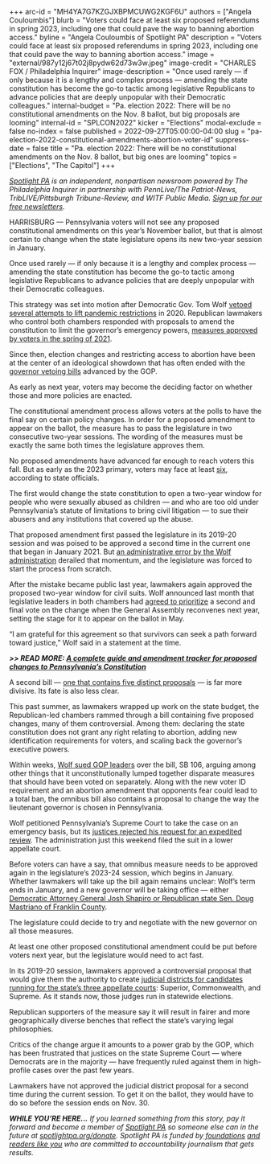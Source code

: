 +++
arc-id = "MH4YA7G7KZGJXBPMCUWG2KGF6U"
authors = ["Angela Couloumbis"]
blurb = "Voters could face at least six proposed referendums in spring 2023, including one that could pave the way to banning abortion access."
byline = "Angela Couloumbis of Spotlight PA"
description = "Voters could face at least six proposed referendums in spring 2023, including one that could pave the way to banning abortion access."
image = "external/987y12j67t02j8pydw62d73w3w.jpeg"
image-credit = "CHARLES FOX / Philadelphia Inquirer"
image-description = "Once used rarely — if only because it is a lengthy and complex process — amending the state constitution has become the go-to tactic among legislative Republicans to advance policies that are deeply unpopular with their Democratic colleagues."
internal-budget = "Pa. election 2022: There will be no constitutional amendments on the Nov. 8 ballot, but big proposals are looming"
internal-id = "SPLCON2022"
kicker = "Elections"
modal-exclude = false
no-index = false
published = 2022-09-27T05:00:00-04:00
slug = "pa-election-2022-constitutional-amendments-abortion-voter-id"
suppress-date = false
title = "Pa. election 2022: There will be no constitutional amendments on the Nov. 8 ballot, but big ones are looming"
topics = ["Elections", "The Capitol"]
+++

<a href="https://www.spotlightpa.org/"><i>Spotlight PA</i></a><i> is an independent, nonpartisan newsroom powered by The Philadelphia Inquirer in partnership with PennLive/The Patriot-News, TribLIVE/Pittsburgh Tribune-Review, and WITF Public Media. </i><a href="https://www.spotlightpa.org/newsletters"><i>Sign up for our free newsletters</i></a><i>.</i>

HARRISBURG — Pennsylvania voters will not see any proposed constitutional amendments on this year’s November ballot, but that is almost certain to change when the state legislature opens its new two-year session in January.

Once used rarely — if only because it is a lengthy and complex process — amending the state constitution has become the go-to tactic among legislative Republicans to advance policies that are deeply unpopular with their Democratic colleagues.

This strategy was set into motion after Democratic Gov. Tom Wolf <a href="https://www.spotlightpa.org/news/2022/01/pennsylvania-tom-wolf-vetoes-republican-legislature/">vetoed several attempts to lift pandemic restrictions</a> in 2020. Republican lawmakers who control both chambers responded with proposals to amend the constitution to limit the governor’s emergency powers, <a href="https://www.spotlightpa.org/news/2021/05/pa-primary-2021-ballot-question-disaster-declaration-results/">measures approved by voters in the spring of 2021</a>.

<script src="https://www.spotlightpa.org/embed.js" async></script><div data-spl-embed-version="1" data-spl-src="https://www.spotlightpa.org/embeds/newsletter/"></div>

Since then, election changes and restricting access to abortion have been at the center of an ideological showdown that has often ended with the <a href="https://www.legis.state.pa.us/cfdocs/legis/CL/Public/cl_view_action1.cfm?sess_yr=&sess_ind=0&cl_typ=BV&cl_nbr=">governor vetoing bills</a> advanced by the GOP.

As early as next year, voters may become the deciding factor on whether those and more policies are enacted.

The constitutional amendment process allows voters at the polls to have the final say on certain policy changes. In order for a proposed amendment to appear on the ballot, the measure has to pass the legislature in two consecutive two-year sessions. The wording of the measures must be exactly the same both times the legislature approves them.

No proposed amendments have advanced far enough to reach voters this fall. But as early as the 2023 primary, voters may face at least <a href="https://www.dos.pa.gov/VotingElections/Documents/DOS_JR2021-2_10x21.pdf">six</a>, according to state officials.

The first would change the state constitution to open a two-year window for people who were sexually abused as children — and who are too old under Pennsylvania’s statute of limitations to bring civil litigation — to sue their abusers and any institutions that covered up the abuse.

That proposed amendment first passed the legislature in its 2019-20 session and was poised to be approved a second time in the current one that began in January 2021. But <a href="https://www.spotlightpa.org/news/2021/02/kathy-boockvar-resigns-pennsylvania-election-official-constitutional-amendment/">an administrative error by the Wolf administration</a> derailed that momentum, and the legislature was forced to start the process from scratch.

After the mistake became public last year, lawmakers again approved the proposed two-year window for civil suits. Wolf announced last month that legislative leaders in both chambers had <a href="https://web.archive.org/web/20230116211058/https://www.governor.pa.gov/newsroom/gov-wolf-secures-agreement-with-legislative-leaders-on-constitutional-amendment-supporting-survivors-of-childhood-sexual-abuse/">agreed to prioritize</a> a second and final vote on the change when the General Assembly reconvenes next year, setting the stage for it to appear on the ballot in May.

“I am grateful for this agreement so that survivors can seek a path forward toward justice,” Wolf said in a statement at the time.

<i><b>&gt;&gt; READ MORE: </b></i><a href="https://www.spotlightpa.org/news/2022/01/pennsylvania-constitution-amendments-tracker-complete-guide/"><i><b>A complete guide and amendment tracker for proposed changes to Pennsylvania’s Constitution</b></i></a>

A second bill — <a href="https://www.spotlightpa.org/news/2022/07/pa-abortion-restrictions-constitutional-amendment-voter-id/">one that contains five distinct proposals</a> — is far more divisive. Its fate is also less clear.

This past summer, as lawmakers wrapped up work on the state budget, the Republican-led chambers rammed through a bill containing five proposed changes, many of them controversial. Among them: declaring the state constitution does not grant any right relating to abortion, adding new identification requirements for voters, and scaling back the governor’s executive powers.

Within weeks, <a href="https://www.spotlightpa.org/news/2022/07/pa-abortion-constitutional-amendment-voter-id-lawsuit/">Wolf sued GOP leaders</a> over the bill, SB 106, arguing among other things that it unconstitutionally lumped together disparate measures that should have been voted on separately. Along with the new voter ID requirement and an abortion amendment that opponents fear could lead to a total ban, the omnibus bill also contains a proposal to change the way the lieutenant governor is chosen in Pennsylvania.

Wolf petitioned Pennsylvania’s Supreme Court to take the case on an emergency basis, but its <a href="https://therecord-online.com/site/archives/86561">justices rejected his request for an expedited review</a>. The administration just this weekend filed the suit in a lower appellate court.

Before voters can have a say, that omnibus measure needs to be approved again in the legislature’s 2023-24 session, which begins in January. Whether lawmakers will take up the bill again remains unclear: Wolf’s term ends in January, and a new governor will be taking office — either <a href="https://www.spotlightpa.org/news/2022/09/pa-election-2022-mastriano-shapiro-governor-race-complete-guide/">Democratic Attorney General Josh Shapiro or Republican state Sen. Doug Mastriano of Franklin County</a>.

<script src="https://www.spotlightpa.org/embed.js" async></script><div data-spl-embed-version="1" data-spl-src="https://www.spotlightpa.org/embeds/donate/"></div>

The legislature could decide to try and negotiate with the new governor on all those measures.

At least one other proposed constitutional amendment could be put before voters next year, but the legislature would need to act fast.

In its 2019-20 session, lawmakers approved a controversial proposal that would give them the authority to create <a href="https://www.spotlightpa.org/news/2021/01/pennsylvania-supreme-court-gerrymandering-judicial-districts/">judicial districts for candidates running for the state’s three appellate courts</a>: Superior, Commonwealth, and Supreme. As it stands now, those judges run in statewide elections.

Republican supporters of the measure say it will result in fairer and more geographically diverse benches that reflect the state’s varying legal philosophies.

Critics of the change argue it amounts to a power grab by the GOP, which has been frustrated that justices on the state Supreme Court — where Democrats are in the majority — have frequently ruled against them in high-profile cases over the past few years.

Lawmakers have not approved the judicial district proposal for a second time during the current session. To get it on the ballot, they would have to do so before the session ends on Nov. 30.

<i><b>WHILE YOU’RE HERE...</b></i><i> If you learned something from this story, pay it forward and become a member of </i><a href="https://www.spotlightpa.org/"><i>Spotlight PA</i></a><i> so someone else can in the future at </i><a href="https://www.spotlightpa.org/donate"><i>spotlightpa.org/donate</i></a><i>. Spotlight PA is funded by</i><a href="https://www.spotlightpa.org/support"><i> foundations</i></a><i> </i><a href="https://www.spotlightpa.org/support"><i>and readers like you</i></a><i> who are committed to accountability journalism that gets results.</i>
